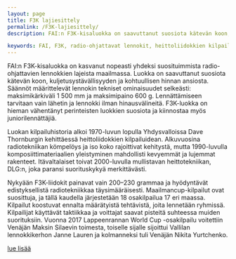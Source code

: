 ```yaml
---
layout: page
title: F3K lajiesittely
permalink: /F3K-lajiesittely/
description: FAI:n F3K-kisaluokka on saavuttanut suosiota kätevän koon, kuljetusystävällisyyden ja kohtuullisen hinnan ansiosta. Luokan kilpailuhistoria alkoi 1970-luvun lopulla Yhdysvalloissa. 

keywords: FAI, F3K, radio-ohjattavat lennokit, heittoliidokkien kilpailu, lennokkikilpailu, radio-ohjattava, lennokki, DLG, maailmancup, kilpailuhistoria 
---
```




FAI:n F3K-kisaluokka on kasvanut nopeasti yhdeksi suosituimmista radio-ohjattavien lennokkien lajeista maailmassa. Luokka on saavuttanut suosiota kätevän koon, kuljetusystävällisyyden ja kohtuullisen hinnan ansiosta. Säännöt määrittelevät lennokin tekniset ominaisuudet selkeästi: maksimikärkiväli 1 500 mm ja maksimipaino 600 g. Lennättämiseen tarvitaan vain lähetin ja lennokki ilman hinausvälineitä. F3K-luokka on hieman vähentänyt perinteisten luokkien suosiota ja kiinnostaa myös juniorilennättäjiä.

Luokan kilpailuhistoria alkoi 1970-luvun lopulla Yhdysvalloissa Dave Thornburgin kehittäessä heittoliidokkien kilpailuidean. Alkuvuosina radiotekniikan kömpelöys ja iso koko rajoittivat kehitystä, mutta 1990-luvulla komposiittimateriaalien yleistyminen mahdollisti kevyemmät ja lujemmat rakenteet. Itävaltalaiset toivat 2000-luvulla mullistavan heittotekniikan, DLG:n, joka paransi suorituskykyä merkittävästi.

Nykyään F3K-liidokit painavat vain 200–230 grammaa ja hyödyntävät edistyksellistä radiotekniikkaa täysimääräisesti. Maailmancup-kilpailut ovat suosittuja, ja tällä kaudella järjestetään 18 osakilpailua 17 eri maassa. Kilpailut koostuvat ennalta määrätyistä tehtävistä, joita lennetään ryhmissä. Kilpailijat käyttävät taktiikkaa ja voittajat saavat pisteitä suhteessa muiden suorituksiin. Vuonna 2017 Lappeenrannan World Cup -osakilpailu voitettiin Venäjän Maksin Silaevin toimesta, toiselle sijalle sijoittui Vallilan lennokkikerhon Janne Lauren ja kolmanneksi tuli Venäjän Nikita Yurtchenko.



[lue lisää](https://www.ilmailuliitto.fi/ilmailu-lehti/kiinnostus-radio-ohjattavien-heittoliidokkien-f3k-luokkaa-kohtaan-kasvussa/)